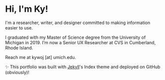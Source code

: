 # Hi, I'm Ky!

I'm a researcher, writer, and designer committed to making information easier to use.

I graduated with my Master of Science degree from the University of Michigan in 2019. I’m now a Senior UX Researcher at CVS in Cumberland, Rhode Island.

Reach me at kywoj [at] umich.edu.

✨ This portfolio was built with [Jekyll](https://jekyllrb.com/)'s Index theme and deployed on GitHub (obviously)!
